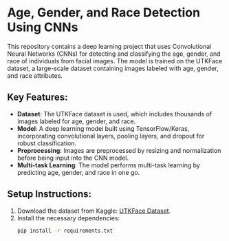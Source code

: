 # Age, Gender, and Race Detection Using CNNs

This repository contains a deep learning project that uses Convolutional Neural Networks (CNNs) for detecting and classifying the age, gender, and race of individuals from facial images. The model is trained on the UTKFace dataset, a large-scale dataset containing images labeled with age, gender, and race attributes.

## Key Features:
- **Dataset**: The UTKFace dataset is used, which includes thousands of images labeled for age, gender, and race.
- **Model**: A deep learning model built using TensorFlow/Keras, incorporating convolutional layers, pooling layers, and dropout for robust classification.
- **Preprocessing**: Images are preprocessed by resizing and normalization before being input into the CNN model.
- **Multi-task Learning**: The model performs multi-task learning by predicting age, gender, and race in one go.

## Setup Instructions:
1. Download the dataset from Kaggle: [UTKFace Dataset](https://www.kaggle.com/datasets/jangedoo/utkface-new).
2. Install the necessary dependencies:
   ```bash
   pip install -r requirements.txt
